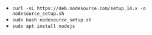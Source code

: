 - `curl -sL https://deb.nodesource.com/setup_14.x -o nodesource_setup.sh`
- `sudo bash nodesource_setup.sh`
- `sudo apt install nodejs`
